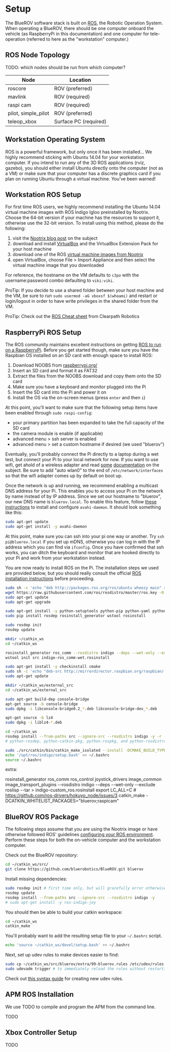 # Setup

The BlueROV software stack is built on [ROS](http://www.ros.org/), the Robotic Operation System. When operating a BlueROV, there should be one computer onboard the vehicle (as RaspberryPi in this documentation) and one computer for tele-operation (referred to here as the "workstation" computer.)

## ROS Node Topology

TODO: which nodes should be run from which computer?

Node | Location
--- | ---
roscore | ROV (preferred)
mavlink | ROV (required)
raspi cam | ROV (required)
pilot, simple_pilot | ROV (preferred)
teleop_xbox | Surface PC (required)

## Workstation Operating System

ROS is a powerful framework, but only once it has been installed... We highly recommend sticking with Ubuntu 14.04 for your workstation computer. If you intend to run any of the 3D ROS applications (rviz, gazebo), you should either install Ubuntu directly onto the computer (not as a VM) or make sure that your computer has a discrete graphics card if you plan on running Ubuntu through a virtual machine. You've been warned!

## Workstation ROS Setup

For first time ROS users, we highly recommend installing the Ubuntu 14.04 virtual machine images with ROS Indigo Igloo preinstalled by Nootrix. Choose the 64-bit version if your machine has the resources to support it, otherwise use the 32-bit version. To install using this method, please do the following:

1. visit the [Nootrix blog post](http://nootrix.com/2014/09/ros-indigo-virtual-machine/) on the subject
1. download and install [VirtualBox](https://www.virtualbox.org/) and the VirtualBox Extension Pack for your host machine
1. download one of the ROS [virtual machine images from Nootrix](http://nootrix.com/downloads/#RosVM)
1. open VirtualBox, choose File > Import Appliance and then select the virtual machine image that you downloaded

For reference, the hostname on the VM defaults to `c3po` with the username:password combo defaulting to `viki:viki`.

ProTip: If you decide to use a shared folder between your host machine and the VM, be sure to run `sudo usermod -aG vboxsf $(whoami)` and restart or login/logout in order to have write privileges in the shared folder from the VM.

ProTip: Check out the [ROS Cheat sheet](http://www.clearpathrobotics.com/wp-content/uploads/2014/01/ROS-Cheat-Sheet-v1.01.pdf) from Clearpath Robotics

## RaspberryPi ROS Setup

The ROS community maintains excellent instructions on getting [ROS to run on a RaspberryPi](http://wiki.ros.org/ROSberryPi/Installing%20ROS%20Indigo%20on%20Raspberry%20Pi). Before you get started though, make sure you have the Raspbian OS installed on an SD card with enough space to install ROS:

1. Download NOOBS from [raspberrypi.org/](https://www.raspberrypi.org/downloads/)
1. Insert an SD card and format it as FAT32
1. Extract the files from the NOOBS download and copy them onto the SD card
1. Make sure you have a keyboard and monitor plugged into the Pi
1. Insert the SD card into the Pi and power it on
1. Install the OS via the on-screen menus (press `enter` and then `i`)

At this point, you'll want to make sure that the following setup items have been enabled through `sudo raspi-config`:

* your primary partition has been expanded to take the full capacity of the SD card
* the camera module is enable (if applicable)
* advanced menu > ssh server is enabled
* advanced menu > set a custom hostname if desired (we used "bluerov")

Eventually, you'll probably connect the Pi directly to a laptop during a wet test, but connect your Pi to your local network for now. If you want to use wifi, get ahold of a wireless adapter and read [some](https://www.raspberrypi.org/documentation/configuration/wireless/wireless-cli.md) [documentation](https://kerneldriver.wordpress.com/2012/10/21/configuring-wpa2-using-wpa_supplicant-on-the-raspberry-pi/) on the subject. Be sure to add "auto wlan0" to the end of `/etc/network/interfaces` so that the wifi adapter comes up by default on boot up.

Once the network is up and running, we recommend enabling a multicast DNS address for your Pi. This enables you to access your Pi on the network by name instead of by IP address. Since we set our hostname to "bluerov", our new DNS name is `bluerov.local`. To enable this feature, follow [these instructions](http://elinux.org/RPi_Advanced_Setup) to install and configure `avahi-daemon`. It should look something like this:

```bash
sudo apt-get update
sudo apt-get install -y avahi-daemon
```

At this point, make sure you can ssh into your pi one way or another. Try `ssh pi@bluerov.local` if you set up mDNS, otherwise you can log in with the IP address which you can find via `ifconfig`. Once you have confirmed that ssh works, you can ditch the keyboard and monitor that are hooked directly to your Pi and work from your workstation instead.

You are now ready to install ROS on the Pi. The installation steps we used are provided below, but you should really consult the official [ROS installation instructions](http://wiki.ros.org/ROSberryPi/Installing%20ROS%20Indigo%20on%20Raspberry%20Pi) before proceeding.

```bash
sudo sh -c 'echo "deb http://packages.ros.org/ros/ubuntu wheezy main" > /etc/apt/sources.list.d/ros-latest.list'
wget https://raw.githubusercontent.com/ros/rosdistro/master/ros.key -O - | sudo apt-key add -
sudo apt-get update
sudo apt-get upgrade

sudo apt-get install -y python-setuptools python-pip python-yaml python-argparse python-distribute python-docutils python-dateutil python-setuptools python-six
sudo pip install rosdep rosinstall_generator wstool rosinstall

sudo rosdep init
rosdep update

mkdir ~/catkin_ws
cd ~/catkin_ws

rosinstall_generator ros_comm --rosdistro indigo --deps --wet-only --exclude roslisp --tar > indigo-ros_comm-wet.rosinstall
wstool init src indigo-ros_comm-wet.rosinstall

sudo apt-get install -y checkinstall cmake
sudo sh -c 'echo "deb-src http://mirrordirector.raspbian.org/raspbian/ testing main contrib non-free rpi" >> /etc/apt/sources.list'
sudo apt-get update

mkdir ~/catkin_ws/external_src
cd ~/catkin_ws/external_src

sudo apt-get build-dep console-bridge
apt-get source -b console-bridge
sudo dpkg -i libconsole-bridge0.2_*.deb libconsole-bridge-dev_*.deb

apt-get source -b lz4
sudo dpkg -i liblz4-*.deb

cd ~/catkin_ws
rosdep install --from-paths src --ignore-src --rosdistro indigo -y -r --os=debian:wheezy
# python-rosdep, python-catkin-pkg, python-rospkg, and python-rosdistro installs fail, but that is OK because we installed then via pip earlier

sudo ./src/catkin/bin/catkin_make_isolated --install -DCMAKE_BUILD_TYPE=Release --install-space /opt/ros/indigo
echo '/opt/ros/indigo/setup.bash' >> ~/.bashrc
source ~/.bashrc
```

extra:

rosinstall_generator ros_comm ros_control joystick_drivers image_common image_transport_plugins --rosdistro indigo --deps --wet-only --exclude roslisp --tar > indigo-custom_ros.rosinstall
export LC_ALL=C # https://github.com/ros-drivers/hokuyo_node/issues/3
catkin_make -DCATKIN_WHITELIST_PACKAGES="bluerov;raspicam"


## BlueROV ROS Package

The following steps assume that you are using the Nootrix image or have otherwise followed ROS' guidelines [configuring your ROS environment](http://wiki.ros.org/ROS/Tutorials/InstallingandConfiguringROSEnvironment). Perform these steps for both the on-vehicle computer and the workstation computer.

Check out the BlueROV repository:

```bash
cd ~/catkin_ws/src/
git clone https://github.com/bluerobotics/BlueROV.git bluerov
```

Install missing dependencies:

```bash
sudo rosdep init # first time only, but will gracefully error otherwise
rosdep update
rosdep install --from-paths src --ignore-src --rosdistro indigo -y
# sudo apt-get install -y ros-indigo-joy
```

You should then be able to build your catkin workspace:

```bash
cd ~/catkin_ws
catkin_make
```

You'll probably want to add the resulting setup file to your `~/.bashrc` script.

```bash
echo 'source ~/catkin_ws/devel/setup.bash' >> ~/.bashrc
```

Next, set up udev rules to make devices easier to find:

```bash
sudo cp ~/catkin_ws/src/bluerov/extra/99-bluerov.rules /etc/udev/rules.d/
sudo udevadm trigger # to immediately reload the rules without restarting
```

Check out [this syntax guide](http://www.reactivated.net/writing_udev_rules.html#syntax) for creating new udev rules.

## APM ROS Installation

We use TODO to compile and program the APM from the command line.

TODO

## Xbox Controller Setup

TODO
